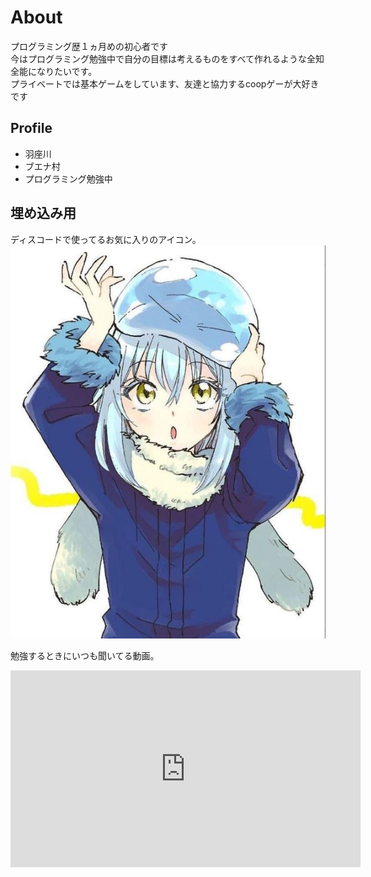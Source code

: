 # About
プログラミング歴１ヵ月めの初心者です  
今はプログラミング勉強中で自分の目標は考えるものをすべて作れるような全知全能になりたいです。  
プライベートでは基本ゲームをしています、友達と協力するcoopゲーが大好きです

## Profile
- 羽座川
- ブエナ村
- プログラミング勉強中

## 埋め込み用
ディスコードで使ってるお気に入りのアイコン。  
![アイコン](55b294b7ae0c8ffc34e669fd22c7b5b1.jpg)

勉強するときにいつも聞いてる動画。  
<iframe width="560" height="315" src="https://www.youtube.com/embed/vr9dLvJs7VE" title="YouTube video player" frameborder="0" allow="accelerometer; autoplay; clipboard-write; encrypted-media; gyroscope; picture-in-picture" allowfullscreen></iframe>
